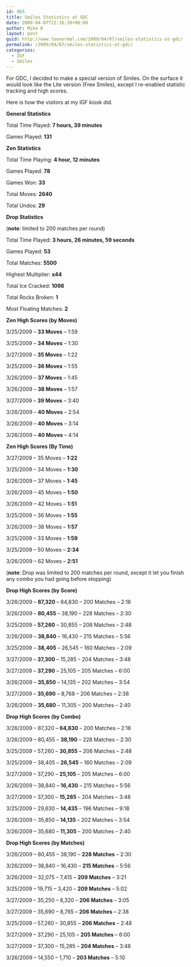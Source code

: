 ```yaml
---
id: 965
title: Smiles Statistics at GDC
date: 2009-04-07T22:16:39+00:00
author: Mike K
layout: post
guid: http://www.toonormal.com/2009/04/07/smiles-statistics-at-gdc/
permalink: /2009/04/07/smiles-statistics-at-gdc/
categories:
  - IGF
  - Smiles
---
```

For GDC, I decided to make a special version of Smiles. On the surface it would look like the Lite version (Free Smiles), except I re-enabled statistic tracking and high scores.

Here is how the visitors at my IGF kiosk did.

**General Statistics**
  
Total Time Played: **7 hours, 39 minutes**
  
Games Played: **131**

**Zen Statistics**
  
Total Time Playing: **4 hour, 12 minutes**
  
Games Played: **78**
  
Games Won: **33**
  
Total Moves: **2640**
  
Total Undos: **29**

**Drop Statistics**
  
(**note**: limited to 200 matches per round)
  
Total Time Played: **3 hours, 26 minutes, 59 seconds**
  
Games Played: **53**
  
Total Matches: **5500**
  
Highest Multiplier: **x44**
  
Total Ice Cracked: **1098**
  
Total Rocks Broken: **1**
  
Most Floating Matches: **2**

**Zen High Scores (by Moves)**
  
3/25/2009 &#8211; **33 Moves** &#8211; 1:59
  
3/25/2009 &#8211; **34 Moves** &#8211; 1:30
  
3/27/2009 &#8211; **35 Moves** &#8211; 1:22
  
3/25/2009 &#8211; **36 Moves** &#8211; 1:55
  
3/26/2009 &#8211; **37 Moves** &#8211; 1:45
  
3/26/2009 &#8211; **38 Moves** &#8211; 1:57
  
3/27/2009 &#8211; **39 Moves** &#8211; 3:40
  
3/26/2009 &#8211; **40 Moves** &#8211; 2:54
  
3/26/2009 &#8211; **40 Moves** &#8211; 3:14
  
3/26/2009 &#8211; **40 Moves** &#8211; 4:14

**Zen High Scores (By Time)**
  
3/27/2009 &#8211; 35 Moves &#8211; **1:22**
  
3/25/2009 &#8211; 34 Moves &#8211; **1:30**
  
3/26/2009 &#8211; 37 Moves &#8211; **1:45**
  
3/26/2009 &#8211; 45 Moves &#8211; **1:50**
  
3/26/2009 &#8211; 42 Moves &#8211; **1:51**
  
3/25/2009 &#8211; 36 Moves &#8211; **1:55**
  
3/26/2009 &#8211; 38 Moves &#8211; **1:57**
  
3/25/2009 &#8211; 33 Moves &#8211; **1:59**
  
3/25/2009 &#8211; 50 Moves &#8211; **2:34**
  
3/26/2009 &#8211; 62 Moves &#8211; **2:51**

(**note**: Drop was limited to 200 matches per round, except it let you finish any combo you had going before stopping)

**Drop High Scores (by Score)**
  
3/26/2009 &#8211; **87,320** &#8211; 64,830 &#8211; 200 Matches &#8211; 2:16
  
3/26/2009 &#8211; **80,455** &#8211; 38,190 &#8211; 228 Matches &#8211; 2:30
  
3/25/2009 &#8211; **57,260** &#8211; 30,855 &#8211; 206 Matches &#8211; 2:48
  
3/26/2009 &#8211; **38,840** &#8211; 16,430 &#8211; 215 Matches &#8211; 5:56
  
3/25/2009 &#8211; **38,405** &#8211; 26,545 &#8211; 160 Matches &#8211; 2:09
  
3/27/2009 &#8211; **37,300** &#8211; 15,285 &#8211; 204 Matches &#8211; 3:48
  
3/27/2009 &#8211; **37,290** &#8211; 25,105 &#8211; 205 Matches &#8211; 6:00
  
3/26/2009 &#8211; **35,850** &#8211; 14,135 &#8211; 202 Matches &#8211; 3:54
  
3/27/2009 &#8211; **35,690** &#8211; 8,768 &#8211; 206 Matches &#8211; 2:38
  
3/26/2009 &#8211; **35,680** &#8211; 11,305 &#8211; 200 Matches &#8211; 2:40

**Drop High Scores (by Combo)**
  
3/26/2009 &#8211; 87,320 &#8211; **64,830** &#8211; 200 Matches &#8211; 2:16
  
3/26/2009 &#8211; 80,455 &#8211; **38,190** &#8211; 228 Matches &#8211; 2:30
  
3/25/2009 &#8211; 57,260 &#8211; **30,855** &#8211; 206 Matches &#8211; 2:48
  
3/25/2009 &#8211; 38,405 &#8211; **26,545** &#8211; 160 Matches &#8211; 2:09
  
3/27/2009 &#8211; 37,290 &#8211; **25,105** &#8211; 205 Matches &#8211; 6:00
  
3/26/2009 &#8211; 38,840 &#8211; **16,430** &#8211; 215 Matches &#8211; 5:56
  
3/27/2009 &#8211; 37,300 &#8211; **15,285** &#8211; 204 Matches &#8211; 3:48
  
3/25/2009 &#8211; 29,630 &#8211; **14,435** &#8211; 196 Matches &#8211; 9:18
  
3/26/2009 &#8211; 35,850 &#8211; **14,135** &#8211; 202 Matches &#8211; 3:54
  
3/26/2009 &#8211; 35,680 &#8211; **11,305** &#8211; 200 Matches &#8211; 2:40

**Drop High Scores (by Matches)**
  
3/26/2009 &#8211; 80,455 &#8211; 38,190 &#8211; **228 Matches** &#8211; 2:30
  
3/26/2009 &#8211; 38,840 &#8211; 16,430 &#8211; **215 Matches** &#8211; 5:56
  
3/26/2009 &#8211; 32,075 &#8211; 7,415 &#8211; **209 Matches** &#8211; 3:21
  
3/25/2009 &#8211; 19,715 &#8211; 3,420 &#8211; **209 Matches** &#8211; 5:02
  
3/27/2009 &#8211; 35,250 &#8211; 8,320 &#8211; **206 Matches** &#8211; 3:05
  
3/27/2009 &#8211; 35,690 &#8211; 8,765 &#8211; **206 Matches** &#8211; 2:38
  
3/25/2009 &#8211; 57,260 &#8211; 30,855 &#8211; **206 Matches** &#8211; 2:48
  
3/27/2009 &#8211; 37,290 &#8211; 25,105 &#8211; **205 Matches** &#8211; 6:00
  
3/27/2009 &#8211; 37,300 &#8211; 15,285 &#8211; **204 Matches** &#8211; 3:48
  
3/26/2009 &#8211; 14,550 &#8211; 1,710 &#8211; **203 Matches** &#8211; 5:10